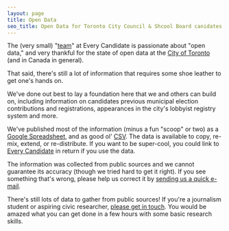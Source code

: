 ```yaml
---
layout: page
title: Open Data 
seo_title: Open Data for Toronto City Council & Shcool Board canidates
---
```


The (very small) "[team](/about#team)" at Every Candidate is passionate about "open data," and very thankful for the state of open data at the [City of Toronto](http://toronto.ca/open) (and in Canada in general). 

That said, there's still a lot of information that requires some shoe leather to get one's hands on. 

We've done out best to lay a foundation here that we and others can build on, including information on candidates previous municipal election contributions and registrations, appearances in the city's lobbyist registry system and more.

We've published most of the information (minus a fun "scoop" or two) as a [Google Spreadsheet](https://docs.google.com/spreadsheets/d/1ePIktd1I-U9DsVfeSrHWAN9-dMfefCgaBWwwHFwH0J0/edit?usp=sharing), and as good ol' [CSV](https://github.com/phillipadsmith/everycandidate.org/tree/master/_data). The data is available to copy, re-mix, extend, or re-distribute. If you want to be super-cool, you could link to [Every Candidate](http://everycandidate.org) in return if you use the data.

The information was collected from public sources and we cannot guarantee its accuracy (though we tried hard to get it right). If you see something that's wrong, please help us correct it by <a href="mailto:everycandidate.org">sending us a quick e-mail</a>.

There's still lots of data to gather from public sources! If you're a journalism student or aspiring civic researcher, <a href="mailto:everycandidate.org">please get in touch</a>. You would be amazed what you can get done in a few hours with some basic research skills.
